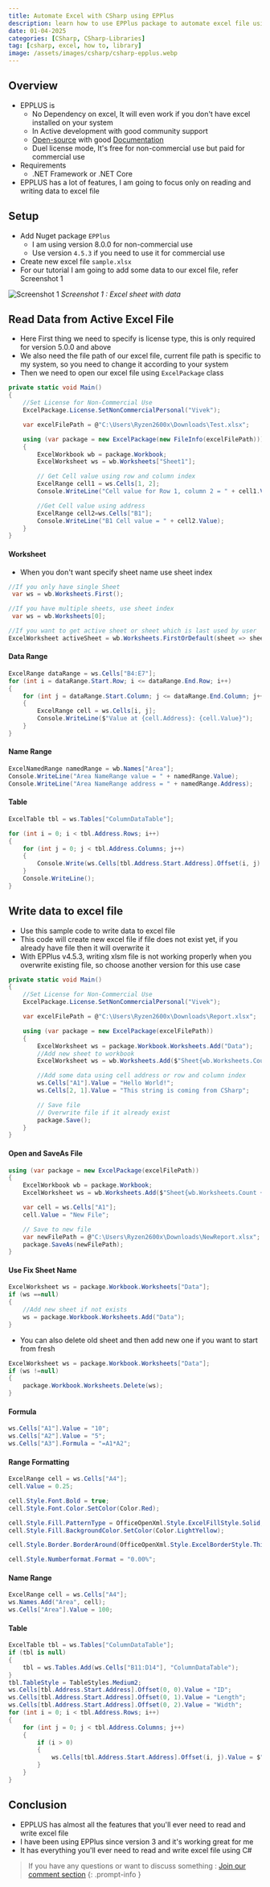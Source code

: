 ```yaml
---
title: Automate Excel with CSharp using EPPlus
description: learn how to use EPPlus package to automate excel file using python
date: 01-04-2025
categories: [CSharp, CSharp-Libraries]
tag: [csharp, excel, how to, library]
image: /assets/images/csharp/csharp-epplus.webp
---
```


## Overview
- EPPLUS is 
  - No Dependency on excel, It will even work if you don't have excel installed on your system
  - In Active development with good community support
  - [Open-source](https://github.com/EPPlusSoftware/EPPlus) with good [Documentation](https://epplussoftware.com/en/Developers/)
  - Duel license mode, It's free for non-commercial use but paid for commercial use
- Requirements
  - .NET Framework or .NET Core
- EPPLUS has a lot of features, I am going to focus only on reading and writing data to excel file

## Setup
- Add Nuget package `EPPlus`
  - I am using version 8.0.0 for non-commercial use
  - Use version `4.5.3` if you need to use it for commercial use
- Create new excel file `sample.xlsx`
- For our tutorial I am going to add some data to our excel file, refer Screenshot 1
  
![Screenshot 1](/assets/images/python/python-xlwings-1.webp)
_Screenshot 1 : Excel sheet with data_

## Read Data from Active Excel File
- Here First thing we need to specify is license type, this is only required for version 5.0.0 and above
- We also need the file path of our excel file, current file path is specific to my system, so you need to change it according to your system
- Then we need to open our excel file using `ExcelPackage` class


```csharp
private static void Main()
{
    //Set License for Non-Commercial Use
    ExcelPackage.License.SetNonCommercialPersonal("Vivek");

    var excelFilePath = @"C:\Users\Ryzen2600x\Downloads\Test.xlsx";

    using (var package = new ExcelPackage(new FileInfo(excelFilePath)))
    {
        ExcelWorkbook wb = package.Workbook;
        ExcelWorksheet ws = wb.Worksheets["Sheet1"];

        // Get Cell value using row and column index
        ExcelRange cell1 = ws.Cells[1, 2];
        Console.WriteLine("Cell value for Row 1, column 2 = " + cell1.Value);

        //Get Cell value using address
        ExcelRange cell2=ws.Cells["B1"];
        Console.WriteLine("B1 Cell value = " + cell2.Value);
    }
}
```
#### Worksheet
- When you don't want specify sheet name use sheet index

```csharp
//If you only have single Sheet
 var ws = wb.Worksheets.First();
```
```csharp
//If you have multiple sheets, use sheet index
 var ws = wb.Worksheets[0];
```
```csharp
//If you want to get active sheet or sheet which is last used by user
ExcelWorksheet activeSheet = wb.Worksheets.FirstOrDefault(sheet => sheet.View.TabSelected);
```
#### Data Range
```csharp
ExcelRange dataRange = ws.Cells["B4:E7"];
for (int i = dataRange.Start.Row; i <= dataRange.End.Row; i++)
{
    for (int j = dataRange.Start.Column; j <= dataRange.End.Column; j++)
    {
        ExcelRange cell = ws.Cells[i, j];
        Console.WriteLine($"Value at {cell.Address}: {cell.Value}");
    }
}
```

#### Name Range
```csharp
ExcelNamedRange namedRange = wb.Names["Area"];
Console.WriteLine("Area NameRange value = " + namedRange.Value);
Console.WriteLine("Area NameRange address = " + namedRange.Address);
```

#### Table
```csharp
ExcelTable tbl = ws.Tables["ColumnDataTable"];

for (int i = 0; i < tbl.Address.Rows; i++)
{
    for (int j = 0; j < tbl.Address.Columns; j++)
    {
        Console.Write(ws.Cells[tbl.Address.Start.Address].Offset(i, j).Value + ",");
    }
    Console.WriteLine();
}
```

## Write data to excel file
- Use this sample code to write data to excel file
- This code will create new excel file if file does not exist yet, if  you already have file then it will overwrite it
- With EPPlus v4.5.3, writing xlsm file is not working properly when you overwrite existing file, so choose another version for this use case

```csharp
private static void Main()
{
    //Set License for Non-Commercial Use
    ExcelPackage.License.SetNonCommercialPersonal("Vivek");

    var excelFilePath = @"C:\Users\Ryzen2600x\Downloads\Report.xlsx";

    using (var package = new ExcelPackage(excelFilePath))
    {
        ExcelWorksheet ws = package.Workbook.Worksheets.Add("Data");
        //Add new sheet to workbook
        ExcelWorksheet ws = wb.Worksheets.Add($"Sheet{wb.Worksheets.Count + 1}");

        //Add some data using cell address or row and column index
        ws.Cells["A1"].Value = "Hello World!";
        ws.Cells[2, 1].Value = "This string is coming from CSharp";

        // Save file 
        // Overwrite file if it already exist
        package.Save();
    }
}
```

#### Open and SaveAs File
```csharp
using (var package = new ExcelPackage(excelFilePath))
{
    ExcelWorkbook wb = package.Workbook;
    ExcelWorksheet ws = wb.Worksheets.Add($"Sheet{wb.Worksheets.Count + 1}");

    var cell = ws.Cells["A1"];
    cell.Value = "New File";

    // Save to new file
    var newFilePath = @"C:\Users\Ryzen2600x\Downloads\NewReport.xlsx";
    package.SaveAs(newFilePath);
}
```

#### Use Fix Sheet Name
```csharp
ExcelWorksheet ws = package.Workbook.Worksheets["Data"];
if (ws ==null)
{
    //Add new sheet if not exists
    ws = package.Workbook.Worksheets.Add("Data");
}
```
- You can also delete old sheet and then add new one if you want to start from fresh

```csharp
ExcelWorksheet ws = package.Workbook.Worksheets["Data"];
if (ws !=null)
{
    package.Workbook.Worksheets.Delete(ws);
}
```
#### Formula
```csharp
ws.Cells["A1"].Value = "10";
ws.Cells["A2"].Value = "5";
ws.Cells["A3"].Formula = "=A1*A2";
```

#### Range Formatting
```csharp
ExcelRange cell = ws.Cells["A4"];
cell.Value = 0.25;

cell.Style.Font.Bold = true;
cell.Style.Font.Color.SetColor(Color.Red);

cell.Style.Fill.PatternType = OfficeOpenXml.Style.ExcelFillStyle.Solid;
cell.Style.Fill.BackgroundColor.SetColor(Color.LightYellow);

cell.Style.Border.BorderAround(OfficeOpenXml.Style.ExcelBorderStyle.Thin);

cell.Style.Numberformat.Format = "0.00%";
```

#### Name Range
```csharp
ExcelRange cell = ws.Cells["A4"];
ws.Names.Add("Area", cell);
ws.Cells["Area"].Value = 100;
```
#### Table
```csharp
ExcelTable tbl = ws.Tables["ColumnDataTable"];
if (tbl is null)
{
    tbl = ws.Tables.Add(ws.Cells["B11:D14"], "ColumnDataTable");
}
tbl.TableStyle = TableStyles.Medium2;
ws.Cells[tbl.Address.Start.Address].Offset(0, 0).Value = "ID";
ws.Cells[tbl.Address.Start.Address].Offset(0, 1).Value = "Length";
ws.Cells[tbl.Address.Start.Address].Offset(0, 2).Value = "Width";
for (int i = 0; i < tbl.Address.Rows; i++)
{
    for (int j = 0; j < tbl.Address.Columns; j++)
    {
        if (i > 0)
        {
            ws.Cells[tbl.Address.Start.Address].Offset(i, j).Value = $"{i+1}{j+1}";
        }
    }
}
```

## Conclusion
- EPPLUS has almost all the features that you'll ever need to read and write excel file
- I have been using EPPlus since version 3 and it's working great for me
- It has everything you'll ever need to read and write excel file using C#


> If you have any questions or want to discuss something : [Join our comment section](https://www.reddit.com/r/NodesAutomations/comments/1jpipvm/automate_excel_with_csharp_using_epplus_nodes/)
{: .prompt-info }